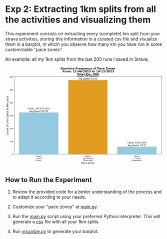 # Exp 2: Extracting 1km splits from all the activities and visualizing them 

This experiment consists on extracting every (complete) km split from your strava activities, storing this information in a curated csv file and visualize them in a barplot, in whcih you observe how many km you have run in some customizable "pace zones". 

An example: all my 1km splits from the last 200 runs I saved in Strava;

![Example Visualization](../Exp2VisualizingPacePerKm/vis/pace_zones_plot.png)

## How to Run the Experiment

1. Review the provided code for a better understanding of the process and to adapt it according to your needs.

2. Customize your "pace zones" at [main.py](Exp2VisualizingPacePerKm\main.py).

3. Run the [main.py](main.py) script using your preferred Python interpreter. This will generate a [csv](Exp2VisualizingPacePerKm\data\AllTime1kmSplits.csv) file with all your 1km splits. 

4. Run [visualize.py](Exp2VisualizingPacePerKm\visualize.py) to generate your barplot.